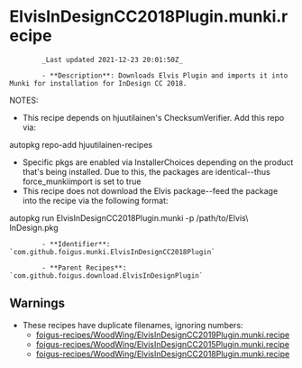 # ElvisInDesignCC2018Plugin.munki.recipe

            _Last updated 2021-12-23 20:01:50Z_

            - **Description**: Downloads Elvis Plugin and imports it into Munki for installation for InDesign CC 2018.

NOTES:
- This recipe depends on hjuutilainen's ChecksumVerifier.  Add this repo via:

autopkg repo-add hjuutilainen-recipes

- Specific pkgs are enabled via InstallerChoices depending on the product that's being installed.  Due to this, the packages are identical--thus force_munkiimport is set to true
- This recipe does not download the Elvis package--feed the package into the recipe via the following format:

autopkg run ElvisInDesignCC2018Plugin.munki -p /path/to/Elvis\ InDesign.pkg

            - **Identifier**: `com.github.foigus.munki.ElvisInDesignCC2018Plugin`

            - **Parent Recipes**: `com.github.foigus.download.ElvisInDesignPlugin`


## Warnings

- These recipes have duplicate filenames, ignoring numbers:
    - [foigus-recipes/WoodWing/ElvisInDesignCC2019Plugin.munki.recipe](/autopkg-dupe-tracker/foigus-recipes/WoodWing/ElvisInDesignCC2019Plugin.munki.recipe)
    - [foigus-recipes/WoodWing/ElvisInDesignCC2015Plugin.munki.recipe](/autopkg-dupe-tracker/foigus-recipes/WoodWing/ElvisInDesignCC2015Plugin.munki.recipe)
    - [foigus-recipes/WoodWing/ElvisInDesignCC2018Plugin.munki.recipe](/autopkg-dupe-tracker/foigus-recipes/WoodWing/ElvisInDesignCC2018Plugin.munki.recipe)